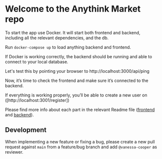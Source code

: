 # Welcome to the Anythink Market repo

To start the app use Docker. It will start both frontend and backend, including all the relevant dependencies, and the db.

Run `` docker-compose up `` to load anything backend and frontend.

If Docker is working correctly, the backend should be running and able to connect to your local database.

Let's test this by pointing your browser to http://localhost:3000/api/ping


Now, it’s time to check the frontend and make sure it’s connected to the backend.

If everything is working properly, you’ll be able to create a new user on ([http://localhost:3001/register])


Please find more info about each part in the relevant Readme file ([frontend](frontend/readme.md) and [backend](backend/README.md)).

## Development

When implementing a new feature or fixing a bug, please create a new pull request against `main` from a feature/bug branch and add `@vanessa-cooper` as reviewer.
